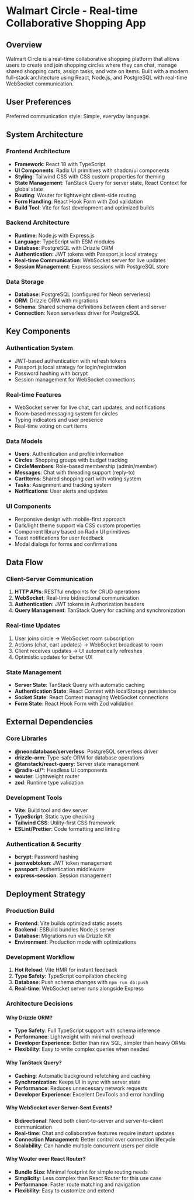 # Walmart Circle - Real-time Collaborative Shopping App

## Overview

Walmart Circle is a real-time collaborative shopping platform that allows users to create and join shopping circles where they can chat, manage shared shopping carts, assign tasks, and vote on items. Built with a modern full-stack architecture using React, Node.js, and PostgreSQL with real-time WebSocket communication.

## User Preferences

Preferred communication style: Simple, everyday language.

## System Architecture

### Frontend Architecture
- **Framework**: React 18 with TypeScript
- **UI Components**: Radix UI primitives with shadcn/ui components
- **Styling**: Tailwind CSS with CSS custom properties for theming
- **State Management**: TanStack Query for server state, React Context for global state
- **Routing**: Wouter for lightweight client-side routing
- **Form Handling**: React Hook Form with Zod validation
- **Build Tool**: Vite for fast development and optimized builds

### Backend Architecture
- **Runtime**: Node.js with Express.js
- **Language**: TypeScript with ESM modules
- **Database**: PostgreSQL with Drizzle ORM
- **Authentication**: JWT tokens with Passport.js local strategy
- **Real-time Communication**: WebSocket server for live updates
- **Session Management**: Express sessions with PostgreSQL store

### Data Storage
- **Database**: PostgreSQL (configured for Neon serverless)
- **ORM**: Drizzle ORM with migrations
- **Schema**: Shared schema definitions between client and server
- **Connection**: Neon serverless driver for PostgreSQL

## Key Components

### Authentication System
- JWT-based authentication with refresh tokens
- Passport.js local strategy for login/registration
- Password hashing with bcrypt
- Session management for WebSocket connections

### Real-time Features
- WebSocket server for live chat, cart updates, and notifications
- Room-based messaging system for circles
- Typing indicators and user presence
- Real-time voting on cart items

### Data Models
- **Users**: Authentication and profile information
- **Circles**: Shopping groups with budget tracking
- **CircleMembers**: Role-based membership (admin/member)
- **Messages**: Chat with threading support (reply-to)
- **CartItems**: Shared shopping cart with voting system
- **Tasks**: Assignment and tracking system
- **Notifications**: User alerts and updates

### UI Components
- Responsive design with mobile-first approach
- Dark/light theme support via CSS custom properties
- Component library based on Radix UI primitives
- Toast notifications for user feedback
- Modal dialogs for forms and confirmations

## Data Flow

### Client-Server Communication
1. **HTTP APIs**: RESTful endpoints for CRUD operations
2. **WebSocket**: Real-time bidirectional communication
3. **Authentication**: JWT tokens in Authorization headers
4. **Query Management**: TanStack Query for caching and synchronization

### Real-time Updates
1. User joins circle → WebSocket room subscription
2. Actions (chat, cart updates) → WebSocket broadcast to room
3. Client receives updates → UI automatically refreshes
4. Optimistic updates for better UX

### State Management
- **Server State**: TanStack Query with automatic caching
- **Authentication State**: React Context with localStorage persistence
- **Socket State**: React Context managing WebSocket connections
- **Form State**: React Hook Form with Zod validation

## External Dependencies

### Core Libraries
- **@neondatabase/serverless**: PostgreSQL serverless driver
- **drizzle-orm**: Type-safe ORM for database operations
- **@tanstack/react-query**: Server state management
- **@radix-ui/***: Headless UI components
- **wouter**: Lightweight router
- **zod**: Runtime type validation

### Development Tools
- **Vite**: Build tool and dev server
- **TypeScript**: Static type checking
- **Tailwind CSS**: Utility-first CSS framework
- **ESLint/Prettier**: Code formatting and linting

### Authentication & Security
- **bcrypt**: Password hashing
- **jsonwebtoken**: JWT token management
- **passport**: Authentication middleware
- **express-session**: Session management

## Deployment Strategy

### Production Build
- **Frontend**: Vite builds optimized static assets
- **Backend**: ESBuild bundles Node.js server
- **Database**: Migrations run via Drizzle Kit
- **Environment**: Production mode with optimizations

### Development Workflow
1. **Hot Reload**: Vite HMR for instant feedback
2. **Type Safety**: TypeScript compilation checking
3. **Database**: Push schema changes with `npm run db:push`
4. **Real-time**: WebSocket server runs alongside Express

### Architecture Decisions

#### Why Drizzle ORM?
- **Type Safety**: Full TypeScript support with schema inference
- **Performance**: Lightweight with minimal overhead
- **Developer Experience**: Better than raw SQL, simpler than heavy ORMs
- **Flexibility**: Easy to write complex queries when needed

#### Why TanStack Query?
- **Caching**: Automatic background refetching and caching
- **Synchronization**: Keeps UI in sync with server state
- **Performance**: Reduces unnecessary network requests
- **Developer Experience**: Excellent DevTools and error handling

#### Why WebSocket over Server-Sent Events?
- **Bidirectional**: Need both client-to-server and server-to-client communication
- **Real-time**: Chat and collaborative features require instant updates
- **Connection Management**: Better control over connection lifecycle
- **Scalability**: Can handle multiple concurrent users per circle

#### Why Wouter over React Router?
- **Bundle Size**: Minimal footprint for simple routing needs
- **Simplicity**: Less complex than React Router for this use case
- **Performance**: Faster route matching and navigation
- **Flexibility**: Easy to customize and extend